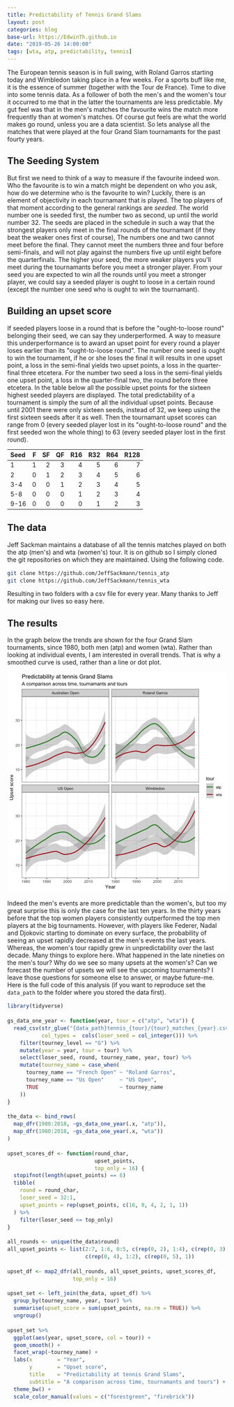 ```yaml
---
title: Predictability of Tennis Grand Slams
layout: post
categories: blog
base-url: https://EdwinTh.github.io
date: "2019-05-26 14:00:00"
tags: [wta, atp, predictability, tennis]
---
```






The European tennis season is in full swing, with Roland Garros starting today and Wimbledon taking place in a few weeks. For a sports buff like me, it is the essence of summer (together with the Tour de France). Time to dive into some tennis data. As a follower of both the men's and the women's tour it occurred to me that in the latter the tournaments are less predictable. My gut feel was that in the men's matches the favourite wins the match more frequently than at women's matches. Of course gut feels are what the world makes go round, unless you are a data scientist. So lets analyse all the matches that were played at the four Grand Slam tournamants for the past fourty years.

## The Seeding System

But first we need to think of a way to measure if the favourite indeed won. Who the favourite is to win a match might be dependent on who you ask, how do we determine who is the favourite to win? Luckily, there is an element of objectivity in each tournamant that is played. The top players of that moment according to the general rankings are *seeded*. The world number one is seeded first, the number two as second, up until the world number 32. The seeds are placed in the schedule in such a way that the strongest players only meet in the final rounds of the tournamant (if they beat the weaker ones first of course), The numbers one and two cannot meet before the final. They cannot meet the numbers three and four before semi-finals, and will not play against the numbers five up until eight before the quarterfinals. The higher your seed, the more weaker players you'll meet during the tournamants before you meet a stronger player. From your seed you are expected to win all the rounds until you meet a stronger player, we could say a seeded player is ought to loose in a certain round (except the number one seed who is ought to win the tournamant).

## Building an upset score

If seeded players loose in a round that is before the "ought-to-loose round" belonging their seed, we can say they underperformed. A way to measure this underperformance is to award an upset point for every round a player loses earlier than its "ought-to-loose round". The number one seed is ought to win the tournament, if he or she loses the final it will results in one upset point, a loss in the semi-final yields two upset points, a loss in the quarter-final three etcetera. For the number two seed a loss in the semi-final yields one upset point, a loss in the quarter-final two, the round before three etcetera. In the table below all the possible upset points for the sixteen highest seeded players are displayed. The total predictability of a tournament is simply the sum of all the individual upset points. Because until 2001 there were only sixteen seeds, instead of 32, we keep using the first sixteen seeds after it as well. Then the tournamant upset scores can range from 0 (every seeded player lost in its "ought-to-loose round" and the first seeded won the whole thing) to 63 (every seeded player lost in the first round).


|Seed |  F| SF| QF| R16| R32| R64| R128|
|:----|--:|--:|--:|---:|---:|---:|----:|
|1    |  1|  2|  3|   4|   5|   6|    7|
|2    |  0|  1|  2|   3|   4|   5|    6|
|3-4  |  0|  0|  1|   2|   3|   4|    5|
|5-8  |  0|  0|  0|   1|   2|   3|    4|
|9-16 |  0|  0|  0|   0|   1|   2|    3|

## The data

Jeff Sackman maintains a database of all the tennis matches played on both the atp (men's) and wta (women's) tour. It is on github so I simply cloned the git repositories on which they are maintained. Using the following code. 


```bash
git clone https://github.com/JeffSackmann/tennis_atp
git clone https://github.com/JeffSackmann/tennis_wta
```

Resulting in two folders with a csv file for every year. Many thanks to Jeff for making our lives so easy here.

## The results

In the graph below the trends are shown for the four Grand Slam tournaments, since 1980, both men (atp) and women (wta). Rather than looking at individual events, I am interested in overall trends. That is why a smoothed curve is used, rather than a line or dot plot. 

![plot of chunk unnamed-chunk-4](/figure/source/2019-05-26-tennis-upset-score/unnamed-chunk-4-1.png)

Indeed the men's events are more predictable than the women's, but too my great surprise this is only the case for the last ten years. In the thirty years before that the top women players consistently outperformed the top men players at the big tournaments. However, with players like Federer, Nadal and Djokovic starting to dominate on every surface, the probability of seeing an upset rapidly decreased at the men's events the last years. Whereas, the women's tour rapidly grew in unpredictability over the last decade. Many things to explore here. What happened in the late nineties on the men's tour? Why do we see so many upsets at the women's? Can we forecast the number of upsets we will see the upcoming tournaments? I leave those questions for someone else to answer, or maybe future-me. Here is the full code of this analysis (if you want to reproduce set the `data_path` to the folder where you stored the data first).


```r
library(tidyverse)

gs_data_one_year <- function(year, tour = c("atp", "wta")) {
  read_csv(str_glue("{data_path}tennis_{tour}/{tour}_matches_{year}.csv"),
           col_types =  cols(loser_seed = col_integer())) %>% 
    filter(tourney_level == "G") %>% 
    mutate(year = year, tour = tour) %>% 
    select(loser_seed, round, tourney_name, year, tour) %>% 
    mutate(tourney_name = case_when(
      tourney_name == "French Open" ~ "Roland Garros",
      tourney_name == "Us Open"     ~ "US Open",
      TRUE                          ~ tourney_name
    ))
}

the_data <- bind_rows(
  map_dfr(1980:2018, ~gs_data_one_year(.x, "atp")),
  map_dfr(1980:2018, ~gs_data_one_year(.x, "wta"))
)

upset_scores_df <- function(round_char, 
                            upset_points,
                            top_only = 16) {
  stopifnot(length(upset_points) == 6)
  tibble(
    round = round_char,
    loser_seed = 32:1,
    upset_points = rep(upset_points, c(16, 8, 4, 2, 1, 1))
  ) %>% 
    filter(loser_seed <= top_only)
}

all_rounds <- unique(the_data$round)
all_upset_points <- list(2:7, 1:6, 0:5, c(rep(0, 2), 1:4), c(rep(0, 3), 1:3), 
                         c(rep(0, 4), 1:2), c(rep(0, 5), 1))

upset_df <- map2_dfr(all_rounds, all_upset_points, upset_scores_df,
                     top_only = 16)

upset_set <- left_join(the_data, upset_df) %>% 
  group_by(tourney_name, year, tour) %>% 
  summarise(upset_score = sum(upset_points, na.rm = TRUE)) %>% 
  ungroup() 

upset_set %>% 
  ggplot(aes(year, upset_score, col = tour)) +
  geom_smooth() +
  facet_wrap(~tourney_name) +
  labs(x        = "Year", 
       y        = "Upset score",
       title    = "Predictability at tennis Grand Slams",
       subtitle = "A comparison across time, tournamants and tours") +
  theme_bw() +
  scale_color_manual(values = c("forestgreen", "firebrick"))
```


